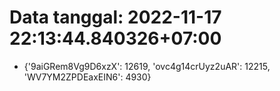 # Data tanggal: 2022-11-17 22:13:44.840326+07:00

* {'9aiGRem8Vg9D6xzX': 12619, 'ovc4g14crUyz2uAR': 12215, 'WV7YM2ZPDEaxEIN6': 4930}
